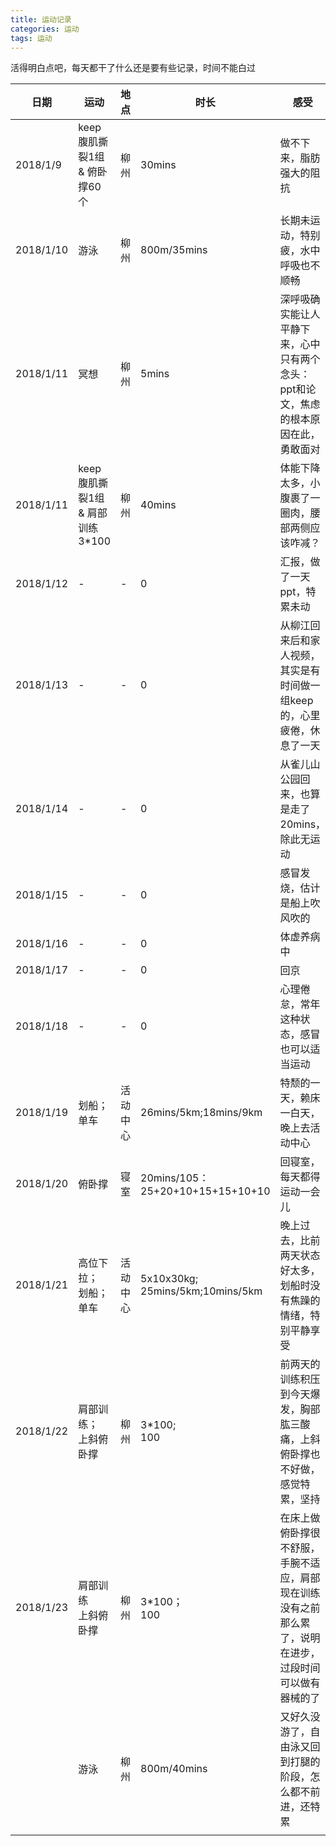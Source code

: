 ```yaml
---
title: 运动记录
categories: 运动
tags: 运动
---
```


活得明白点吧，每天都干了什么还是要有些记录，时间不能白过

| 日期        | 运动                     | 地点   | 时长                                    | 感受                                       |
| --------- | ---------------------- | ---- | ------------------------------------- | ---------------------------------------- |
| 2018/1/9  | keep腹肌撕裂1组 & 俯卧撑60个    | 柳州   | 30mins                                | 做不下来，脂肪强大的阻抗                             |
| 2018/1/10 | 游泳                     | 柳州   | 800m/35mins                           | 长期未运动，特别疲，水中呼吸也不顺畅                       |
| 2018/1/11 | 冥想                     | 柳州   | 5mins                                 | 深呼吸确实能让人平静下来，心中只有两个念头：ppt和论文，焦虑的根本原因在此，勇敢面对 |
| 2018/1/11 | keep腹肌撕裂1组 & 肩部训练3*100 | 柳州   | 40mins                                | 体能下降太多，小腹裹了一圈肉，腰部两侧应该咋减？                 |
| 2018/1/12 | -                      | -    | 0                                     | 汇报，做了一天ppt，特累未动                          |
| 2018/1/13 | -                      | -    | 0                                     | 从柳江回来后和家人视频，其实是有时间做一组keep的，心里疲倦，休息了一天    |
| 2018/1/14 | -                      | -    | 0                                     | 从雀儿山公园回来，也算是走了20mins，除此无运动               |
| 2018/1/15 | -                      | -    | 0                                     | 感冒发烧，估计是船上吹风吹的                           |
| 2018/1/16 | -                      | -    | 0                                     | 体虚养病中                                    |
| 2018/1/17 | -                      | -    | 0                                     | 回京                                       |
| 2018/1/18 | -                      | -    | 0                                     | 心理倦怠，常年这种状态，感冒也可以适当运动                    |
| 2018/1/19 | 划船；单车                  | 活动中心 | 26mins/5km;18mins/9km                 | 特颓的一天，赖床一白天，晚上去活动中心                      |
| 2018/1/20 | 俯卧撑                    | 寝室   | 20mins/105：25+20+10+15+15+10+10       | 回寝室，每天都得运动一会儿                            |
| 2018/1/21 | 高位下拉；<br />划船；单车       | 活动中心 | 5x10x30kg;<br />25mins/5km;10mins/5km | 晚上过去，比前两天状态好太多，划船时没有焦躁的情绪，特别平静享受         |
| 2018/1/22 | 肩部训练；<br />上斜俯卧撑       | 柳州   | 3*100;<br />100                       | 前两天的训练积压到今天爆发，胸部肱三酸痛，上斜俯卧撑也不好做，感觉特累，坚持   |
| 2018/1/23 | 肩部训练<br />上斜俯卧撑        | 柳州   | 3*100；<br />100                       | 在床上做俯卧撑很不舒服，手腕不适应，肩部现在训练没有之前那么累了，说明在进步，过段时间可以做有器械的了 |
|           | 游泳                     | 柳州   | 800m/40mins                           | 又好久没游了，自由泳又回到打腿的阶段，怎么都不前进，还特累            |
|           |                        |      |                                       |                                          |

